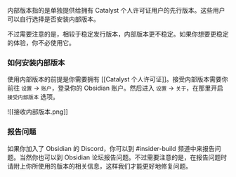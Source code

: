 内部版本指的是单独提供给拥有 Catalyst 个人许可证用户的先行版本。这些用户可以自行选择是否安装内部版本。

不过需要注意的是，相较于稳定发行版本，内部版本更不稳定。如果你想要更稳定的体验，你不必使用它。

### 如何安装内部版本

使用内部版本的前提是你需要拥有 [[Catalyst 个人许可证]]。接受内部版本需要你前往 `设置` → `账户`，登录你的 Obsidian 账户。然后进入 `设置` → `关于`，在那里开启 `接受内部版本` 选项。

![[接收内部版本.png]]

### 报告问题

如果你加入了 Obsidian 的 Discord，你可以到 #insider-build 频道中来报告问题。当然你也可以到 Obsidian 论坛报告问题。不过需要注意的是，在报告问题时请附上你所使用的版本的相关信息，这样我们才能更好地修复问题。
